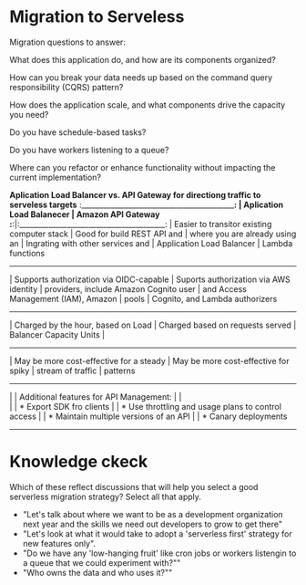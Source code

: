 # Migration to Serveless

Migration questions to answer:

What does this application do, and how are its components organized?

How can you break your data needs up based on the command query responsibility (CQRS) pattern?

How does the application scale, and what components drive the capacity you need?

Do you have schedule-based tasks?

Do you have workers listening to a queue?

Where can you refactor or enhance functionality without impacting the current implementation?

**Aplication Load Balancer vs. API Gateway for directiong traffic to serveless targets**
:______________________________________________________________________________________:
|           Aplication Load Balanecer         |   Amazon API Gateway
:____________________________________________:|:________________________________________:
| Easier to transitor existing computer stack | Good for build REST API and
| where you are already using an              | Ingrating with other services and
| Application Load Balancer                   | Lambda functions
______________________________________________________________________________________
| Supports authorization via OIDC-capable     | Suports authorization via AWS identity
| providers, include Amazon Cognito user      | and Access Management (IAM), Amazon
| pools                                       | Cognito, and Lambda authorizers
______________________________________________________________________________________
| Charged by the hour, based on Load          | Charged based on requests served
| Balancer Capacity Units                     | 
______________________________________________________________________________________
| May be more cost-effective for a steady     | May be more cost-effective for spiky
| stream of traffic                           | patterns
______________________________________________________________________________________
|                                             | Additional features for API Management:
|                                             |  
|                                             | * Export SDK fro clients
|                                             | * Use throttling and usage plans to control access
|                                             | * Maintain multiple versions of an API
|                                             | * Canary deployments
______________________________________________________________________________________



# Knowledge ckeck

Which of these reflect discussions that will help you select a good serverless migration strategy? Select all that apply. 

* "Let's talk about where we want to be as a development organization next
year and the skills we need out developers to grow to get there"
* "Let's look at what it would take to adopt a 'serverless first' strategy for new
features only".
* "Do we have any 'low-hanging fruit' like cron jobs or workers listengin to a
queue that we could experiment with?""
* "Who owns the data and who uses it?""
